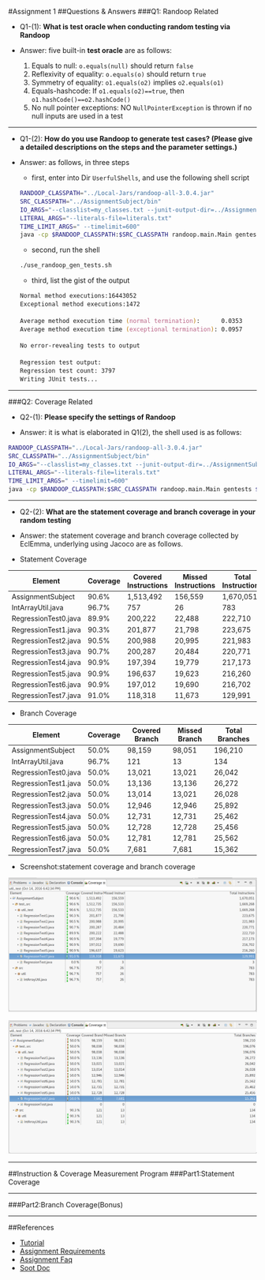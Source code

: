 #Assignment 1
##Questions & Answers
###Q1: Randoop Related
- Q1-(1): **What is test oracle when conducting random testing via Randoop**

- Answer: five built-in **test oracle** are as follows:
  1. Equals to null: `o.equals(null)` should return `false`
  1. Reflexivity of equality: `o.equals(o)` should return `true`
  1. Symmetry of equality: `o1.equals(o2)` implies `o2.equals(o1)`
  1. Equals-hashcode: If `o1.equals(o2)==true`, then `o1.hashCode()==o2.hashCode()`
  1. No null pointer exceptions: NO `NullPointerException` is thrown if no null inputs are used in a test

---

- Q1-(2): **How do you use Randoop to generate test cases? (Please give a detailed descriptions on the steps and the parameter settings.)**

- Answer: as follows, in three steps

  - first, enter into Dir `UserfulShells`, and use the following shell script

  ```zsh
  RANDOOP_CLASSPATH="../Local-Jars/randoop-all-3.0.4.jar"
  SRC_CLASSPATH="../AssignmentSubject/bin"
  IO_ARGS="--classlist=my_classes.txt --junit-output-dir=../AssignmentSubject/test_src --junit-package-name=util_test"
  LITERAL_ARGS="--literals-file=literals.txt"
  TIME_LIMIT_ARGS=" --timelimit=600"
  java -cp $RANDOOP_CLASSPATH:$SRC_CLASSPATH randoop.main.Main gentests $IO_ARGS $LITERAL_ARGS $TIME_LIMIT_ARGS
  ```

  - second, run the shell

  ```zsh
  ./use_randoop_gen_tests.sh
  ```

  - third, list the gist of the output
  ```zsh
  Normal method executions:16443052
  Exceptional method executions:1472

  Average method execution time (normal termination):      0.0353
  Average method execution time (exceptional termination): 0.0957

  No error-revealing tests to output

  Regression test output:
  Regression test count: 3797
  Writing JUnit tests...
  ```

---

###Q2: Coverage Related
- Q2-(1): **Please specify the settings of Randoop**

- Answer: it is what is elaborated in Q1(2), the shell used is as follows:

```zsh
RANDOOP_CLASSPATH="../Local-Jars/randoop-all-3.0.4.jar"
SRC_CLASSPATH="../AssignmentSubject/bin"
IO_ARGS="--classlist=my_classes.txt --junit-output-dir=../AssignmentSubject/test_src --junit-package-name=util_test"
LITERAL_ARGS="--literals-file=literals.txt"
TIME_LIMIT_ARGS=" --timelimit=600"
java -cp $RANDOOP_CLASSPATH:$SRC_CLASSPATH randoop.main.Main gentests $IO_ARGS $LITERAL_ARGS $TIME_LIMIT_ARGS
```

---

- Q2-(2): **What are the statement coverage and branch coverage in your random testing**
- Answer: the statement coverage and branch coverage collected by EclEmma, underlying using Jacoco are as follows.

- Statement Coverage

Element | Coverage | Covered Instructions | Missed Instructions | Total Instructions
--- | --- | --- | --- | ---
AssignmentSubject | 90.6% | 1,513,492 | 156,559 | 1,670,051
IntArrayUtil.java | 96.7% | 757 | 26 | 783
RegressionTest0.java | 89.9% | 200,222 | 22,488 | 222,710
RegressionTest1.java | 90.3% | 201,877 | 21,798 | 223,675
RegressionTest2.java | 90.5% | 200,988 | 20,995 | 221,983
RegressionTest3.java | 90.7% | 200,287 | 20,484 | 220,771
RegressionTest4.java | 90.9% | 197,394 | 19,779 | 217,173
RegressionTest5.java | 90.9% | 196,637 | 19,623 | 216,260
RegressionTest6.java | 90.9% | 197,012 | 19,690 | 216,702
RegressionTest7.java | 91.0% | 118,318 | 11,673 | 129,991


- Branch Coverage

Element | Coverage | Covered Branch | Missed Branch | Total Branches
--- | --- | --- | --- | ---
AssignmentSubject | 50.0% | 98,159 | 98,051 | 196,210
IntArrayUtil.java | 96.7% | 121 | 13 | 134
RegressionTest0.java | 50.0% | 13,021 | 13,021 | 26,042
RegressionTest1.java | 50.0% | 13,136 | 13,136 | 26,272
RegressionTest2.java | 50.0% | 13,014 | 13,021 | 26,028
RegressionTest3.java | 50.0% | 12,946 | 12,946 | 25,892
RegressionTest4.java | 50.0% | 12,731 | 12,731 | 25,462
RegressionTest5.java | 50.0% | 12,728 | 12,728 | 25,456
RegressionTest6.java | 50.0% | 12,781 | 12,781 | 25,562
RegressionTest7.java | 50.0% | 7,681 | 7,681 | 15,362

- Screenshot:statement coverage and branch coverage

![Statement Coverage](Pictures/statement_coverage.png)

![Branch Coverage](Pictures/branch_coverage.png)

---

##Instruction & Coverage Measurement Program
###Part1:Statement Coverage

---

###Part2:Branch Coverage(Bonus)

---

##References
- [Tutorial](../../../SoftwareAnalysis/References/workshop1/Tutorial_1.pdf)
- [Assignment Requirements](https://course.cse.ust.hk/comp5111/assignment/assignment1.html)
- [Assignment Faq](http://sccpu2.cse.ust.hk/wurongxin/faq.html)
- [Soot Doc](https://course.cse.ust.hk/comp5111/assignment/soot_tutorials/index.html)
